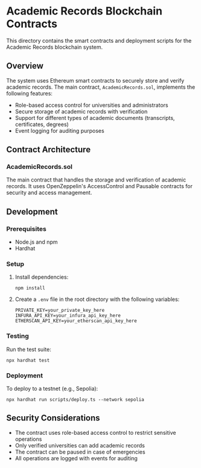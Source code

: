 # Academic Records Blockchain Contracts

This directory contains the smart contracts and deployment scripts for the Academic Records blockchain system.

## Overview

The system uses Ethereum smart contracts to securely store and verify academic records. The main contract, `AcademicRecords.sol`, implements the following features:

- Role-based access control for universities and administrators
- Secure storage of academic records with verification
- Support for different types of academic documents (transcripts, certificates, degrees)
- Event logging for auditing purposes

## Contract Architecture

### AcademicRecords.sol

The main contract that handles the storage and verification of academic records. It uses OpenZeppelin's AccessControl and Pausable contracts for security and access management.

## Development

### Prerequisites

- Node.js and npm
- Hardhat

### Setup

1. Install dependencies:
   ```
   npm install
   ```

2. Create a `.env` file in the root directory with the following variables:
   ```
   PRIVATE_KEY=your_private_key_here
   INFURA_API_KEY=your_infura_api_key_here
   ETHERSCAN_API_KEY=your_etherscan_api_key_here
   ```

### Testing

Run the test suite:

```
npx hardhat test
```

### Deployment

To deploy to a testnet (e.g., Sepolia):

```
npx hardhat run scripts/deploy.ts --network sepolia
```

## Security Considerations

- The contract uses role-based access control to restrict sensitive operations
- Only verified universities can add academic records
- The contract can be paused in case of emergencies
- All operations are logged with events for auditing
